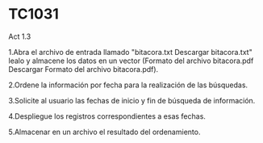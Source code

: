 # TC1031

Act 1.3

1.Abra el archivo de entrada llamado "bitacora.txt  Descargar bitacora.txt" lealo y almacene los datos en un vector  (Formato del archivo bitacora.pdf  Descargar Formato del archivo bitacora.pdf).

2.Ordene la información por fecha para la realización de las búsquedas.

3.Solicite al usuario las fechas de inicio y fin de búsqueda de información.

4.Despliegue los registros correspondientes a esas fechas.

5.Almacenar en un archivo el resultado del ordenamiento.
